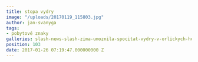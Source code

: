 ```yaml
---
title: stopa vydry
image: "/uploads/20170119_115803.jpg"
author: jan-svanyga
tags:
- pobytové znaky
galleries: slash-news-slash-zima-umoznila-spocitat-vydry-v-orlickych-horach
position: 103
date: 2017-01-26 07:19:47.000000000 Z
---
```

